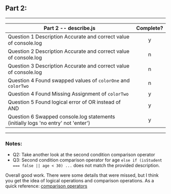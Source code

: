 ## Part 2:

---

| Part 2 -- describe.js                                                             | Complete? |
| --------------------------------------------------------------------------------- | :-------: |
| Question 1 Description Accurate and correct value of console.log                  |     y     |
| Question 2 Description Accurate and correct value of console.log                  |     n     |
| Question 3 Description Accurate and correct value of console.log                  |     n     |
| Question 4 Found swapped values of `colorOne` and `colorTwo`                      |     n     |
| Question 4 Found Missing Assignment of `colorTwo`                                 |     y     |
| Question 5 Found logical error of OR instead of AND                               |     y     |
| Question 6 Swapped console.log statements (initially logs 'no entry' not 'enter') |     y     |

---

### Notes:

- Q2: Take another look at the second condition comparison operator
- Q3: Second condition comparison operator for age `else if (isStudent === false || age < 30) ...` does not match the provided description.

Overall good work. There were some details that were missed, but I think you get the idea of logical operations and comparison operations. As a quick reference: [comparison operators]("https://www.codecademy.com/article/fwd-js-comparison-logical")
